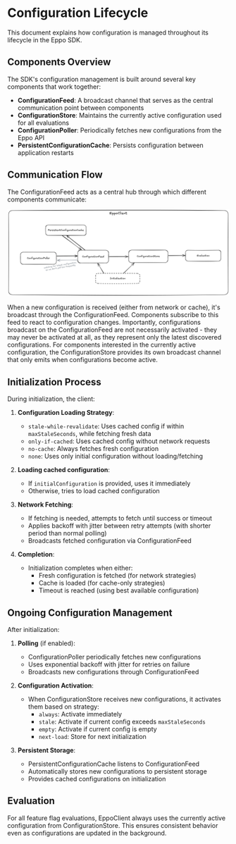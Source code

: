 # Configuration Lifecycle

This document explains how configuration is managed throughout its lifecycle in the Eppo SDK.

## Components Overview

The SDK's configuration management is built around several key components that work together:

- **ConfigurationFeed**: A broadcast channel that serves as the central communication point between components
- **ConfigurationStore**: Maintains the currently active configuration used for all evaluations
- **ConfigurationPoller**: Periodically fetches new configurations from the Eppo API
- **PersistentConfigurationCache**: Persists configuration between application restarts

## Communication Flow

The ConfigurationFeed acts as a central hub through which different components communicate:

![](./configuration-lifecycle.excalidraw.png)

When a new configuration is received (either from network or cache), it's broadcast through the ConfigurationFeed. Components subscribe to this feed to react to configuration changes. Importantly, configurations broadcast on the ConfigurationFeed are not necessarily activated - they may never be activated at all, as they represent only the latest discovered configurations. For components interested in the currently active configuration, the ConfigurationStore provides its own broadcast channel that only emits when configurations become active.

## Initialization Process

During initialization, the client:

1. **Configuration Loading Strategy**:
   - `stale-while-revalidate`: Uses cached config if within `maxStaleSeconds`, while fetching fresh data
   - `only-if-cached`: Uses cached config without network requests
   - `no-cache`: Always fetches fresh configuration
   - `none`: Uses only initial configuration without loading/fetching

2. **Loading cached configuration**:
   - If `initialConfiguration` is provided, uses it immediately
   - Otherwise, tries to load cached configuration

3. **Network Fetching**:
   - If fetching is needed, attempts to fetch until success or timeout
   - Applies backoff with jitter between retry attempts (with shorter period than normal polling)
   - Broadcasts fetched configuration via ConfigurationFeed

4. **Completion**:
   - Initialization completes when either:
     - Fresh configuration is fetched (for network strategies)
     - Cache is loaded (for cache-only strategies)
     - Timeout is reached (using best available configuration)

## Ongoing Configuration Management

After initialization:

1. **Polling** (if enabled):
   - ConfigurationPoller periodically fetches new configurations
   - Uses exponential backoff with jitter for retries on failure
   - Broadcasts new configurations through ConfigurationFeed

2. **Configuration Activation**:
   - When ConfigurationStore receives new configurations, it activates them based on strategy:
     - `always`: Activate immediately
     - `stale`: Activate if current config exceeds `maxStaleSeconds`
     - `empty`: Activate if current config is empty
     - `next-load`: Store for next initialization

3. **Persistent Storage**:
   - PersistentConfigurationCache listens to ConfigurationFeed
   - Automatically stores new configurations to persistent storage
   - Provides cached configurations on initialization

## Evaluation

For all feature flag evaluations, EppoClient always uses the currently active configuration from ConfigurationStore. This ensures consistent behavior even as configurations are updated in the background.
